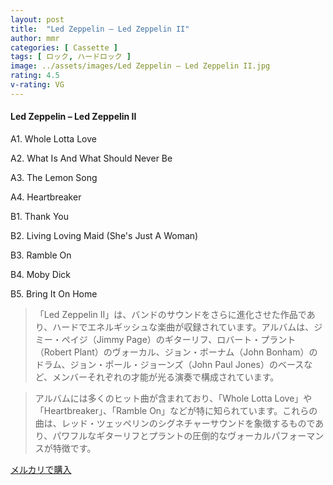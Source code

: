 ```yaml
---
layout: post
title:  "Led Zeppelin – Led Zeppelin II"
author: mmr
categories: [ Cassette ]
tags: [ ロック, ハードロック ]
image: ../assets/images/Led Zeppelin – Led Zeppelin II.jpg
rating: 4.5
v-rating: VG
---
```


#### Led Zeppelin – Led Zeppelin II

A1. Whole Lotta Love

A2. What Is And What Should Never Be

A3. The Lemon Song

A4. Heartbreaker

B1. Thank You

B2. Living Loving Maid (She's Just A Woman)

B3. Ramble On

B4. Moby Dick

B5. Bring It On Home

> 「Led Zeppelin II」は、バンドのサウンドをさらに進化させた作品であり、ハードでエネルギッシュな楽曲が収録されています。アルバムは、ジミー・ペイジ（Jimmy Page）のギターリフ、ロバート・プラント（Robert Plant）のヴォーカル、ジョン・ボーナム（John Bonham）のドラム、ジョン・ポール・ジョーンズ（John Paul Jones）のベースなど、メンバーそれぞれの才能が光る演奏で構成されています。

> アルバムには多くのヒット曲が含まれており、「Whole Lotta Love」や「Heartbreaker」、「Ramble On」などが特に知られています。これらの曲は、レッド・ツェッペリンのシグネチャーサウンドを象徴するものであり、パワフルなギターリフとプラントの圧倒的なヴォーカルパフォーマンスが特徴です。


[メルカリで購入](https://jp.mercari.com/item/m17507286292)

